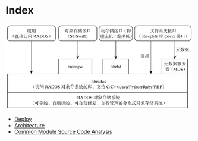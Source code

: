 # Index


![F1](F1.png)

* [Deploy](./Deploy/Note.md)
* [Architecture](./Architecture/Note.md)
* [Common Module Source Code Analysis](./Source%20Code%20Analysis/Network%20Communication/Note.md)